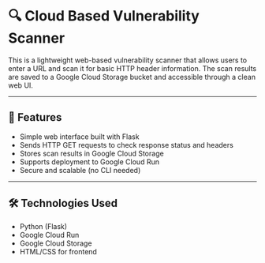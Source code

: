 # 🔍 Cloud Based Vulnerability Scanner

This is a lightweight web-based vulnerability scanner that allows users to enter a URL and scan it for basic HTTP header information. The scan results are saved to a Google Cloud Storage bucket and accessible through a clean web UI.

---

## 🚀 Features

- Simple web interface built with Flask
- Sends HTTP GET requests to check response status and headers
- Stores scan results in Google Cloud Storage
- Supports deployment to Google Cloud Run
- Secure and scalable (no CLI needed)

---

## 🛠️ Technologies Used

- Python (Flask)
- Google Cloud Run
- Google Cloud Storage
- HTML/CSS for frontend



